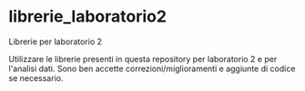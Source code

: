 # librerie_laboratorio2
Librerie per laboratorio 2

Utilizzare le librerie presenti in questa repository per laboratorio 2 e per l'analisi dati. Sono ben accette correzioni/miglioramenti e aggiunte di codice se necessario.
